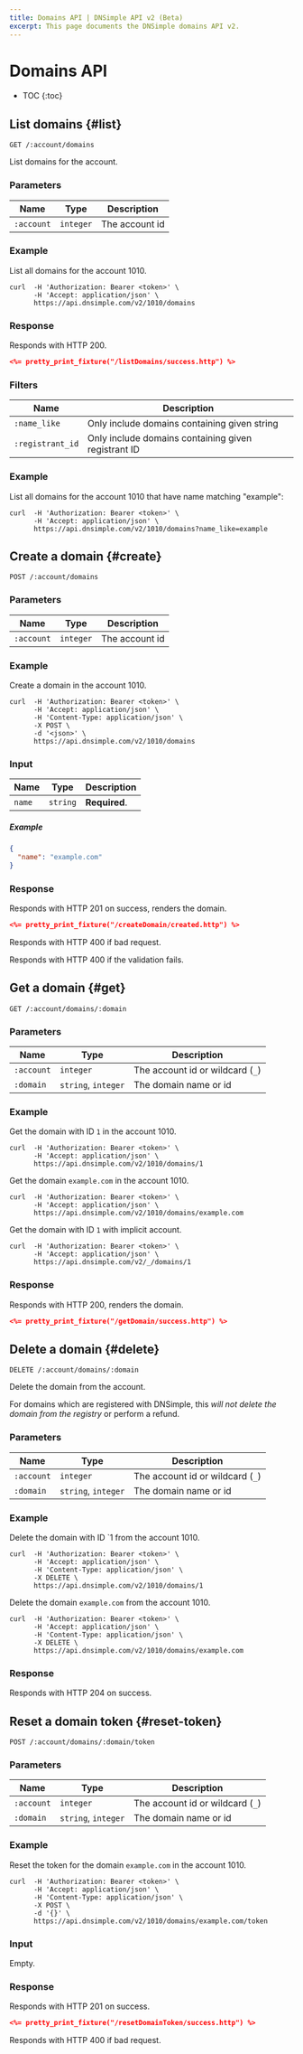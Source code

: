 ```yaml
---
title: Domains API | DNSimple API v2 (Beta)
excerpt: This page documents the DNSimple domains API v2.
---
```


# Domains API

* TOC
{:toc}


## List domains {#list}

    GET /:account/domains

List domains for the account.

### Parameters

Name | Type | Description
-----|------|------------
`:account` | `integer` | The account id

### Example

List all domains for the account 1010.

    curl  -H 'Authorization: Bearer <token>' \
          -H 'Accept: application/json' \
          https://api.dnsimple.com/v2/1010/domains

### Response

Responds with HTTP 200.

~~~json
<%= pretty_print_fixture("/listDomains/success.http") %>
~~~

### Filters

Name | Description
-----|------------
`:name_like` | Only include domains containing given string
`:registrant_id` | Only include domains containing given registrant ID

### Example

List all domains for the account 1010 that have name matching "example":

    curl  -H 'Authorization: Bearer <token>' \
          -H 'Accept: application/json' \
          https://api.dnsimple.com/v2/1010/domains?name_like=example

## Create a domain {#create}

    POST /:account/domains

### Parameters

Name | Type | Description
-----|------|------------
`:account` | `integer` | The account id

### Example

Create a domain in the account 1010.

    curl  -H 'Authorization: Bearer <token>' \
          -H 'Accept: application/json' \
          -H 'Content-Type: application/json' \
          -X POST \
          -d '<json>' \
          https://api.dnsimple.com/v2/1010/domains

### Input

Name | Type | Description
-----|------|------------
`name` | `string` | **Required**.

##### Example

~~~json
{
  "name": "example.com"
}
~~~

### Response

Responds with HTTP 201 on success, renders the domain.

~~~json
<%= pretty_print_fixture("/createDomain/created.http") %>
~~~

Responds with HTTP 400 if bad request.

Responds with HTTP 400 if the validation fails.


## Get a domain {#get}

    GET /:account/domains/:domain

### Parameters

Name | Type | Description
-----|------|------------
`:account` | `integer` | The account id or wildcard (`_`)
`:domain` | `string`, `integer` | The domain name or id

### Example

Get the domain with ID `1` in the account 1010.

    curl  -H 'Authorization: Bearer <token>' \
          -H 'Accept: application/json' \
          https://api.dnsimple.com/v2/1010/domains/1

Get the domain `example.com` in the account 1010.

    curl  -H 'Authorization: Bearer <token>' \
          -H 'Accept: application/json' \
          https://api.dnsimple.com/v2/1010/domains/example.com

Get the domain with ID `1` with implicit account.

    curl  -H 'Authorization: Bearer <token>' \
          -H 'Accept: application/json' \
          https://api.dnsimple.com/v2/_/domains/1

### Response

Responds with HTTP 200, renders the domain.

~~~json
<%= pretty_print_fixture("/getDomain/success.http") %>
~~~


## Delete a domain {#delete}

    DELETE /:account/domains/:domain

Delete the domain from the account.

For domains which are registered with DNSimple, this *will not delete the domain from the registry* or perform a refund.

### Parameters

Name | Type | Description
-----|------|------------
`:account` | `integer` | The account id or wildcard (`_`)
`:domain` | `string`, `integer` | The domain name or id

### Example

Delete the domain with ID `1 from the account 1010.

    curl  -H 'Authorization: Bearer <token>' \
          -H 'Accept: application/json' \
          -H 'Content-Type: application/json' \
          -X DELETE \
          https://api.dnsimple.com/v2/1010/domains/1

Delete the domain `example.com` from the account 1010.

    curl  -H 'Authorization: Bearer <token>' \
          -H 'Accept: application/json' \
          -H 'Content-Type: application/json' \
          -X DELETE \
          https://api.dnsimple.com/v2/1010/domains/example.com

### Response

Responds with HTTP 204 on success.


## Reset a domain token {#reset-token}

    POST /:account/domains/:domain/token

### Parameters

Name | Type | Description
-----|------|------------
`:account` | `integer` | The account id or wildcard (`_`)
`:domain` | `string`, `integer` | The domain name or id

### Example

Reset the token for the domain `example.com` in the account 1010.

    curl  -H 'Authorization: Bearer <token>' \
          -H 'Accept: application/json' \
          -H 'Content-Type: application/json' \
          -X POST \
          -d '{}' \
          https://api.dnsimple.com/v2/1010/domains/example.com/token

### Input

Empty.

### Response

Responds with HTTP 201 on success.

~~~json
<%= pretty_print_fixture("/resetDomainToken/success.http") %>
~~~

Responds with HTTP 400 if bad request.
